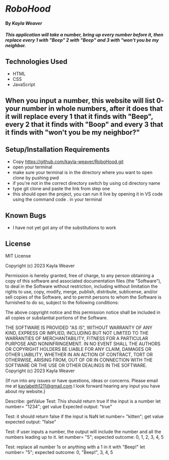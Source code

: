 # _RoboHood_

#### By _**Kayla Weaver**_

#### _This application will take a number, bring up every number before it, then replace every 1 with "Beep" 2 with "Beep" and 3 with "won't you be  my neighbor._

## Technologies Used

* HTML
* CSS
* JavaScript

## When you input a number, this website will list 0- your number in whole numbers, after it does  that it will replace every 1 that it finds with "Beep", every 2 that it finds with "Boop" and  every 3 that it finds with "won't you be my neighbor?"

## Setup/Installation Requirements

* Copy https://github.com/kayla-weaver/RoboHood.git
* open your terminal
* make sure your terminal is in the directory where you want to open clone by pushing pwd
* if you're not in the correct directory switch by using cd directory name
* type git clone and paste the link from step one
* this should open the project, you can run it live by opening it in VS code using the command code . in your terminal


## Known Bugs

* I have not yet got any of the substitutions to work

## License

MIT License

Copyright (c) 2023 Kayla Weaver

Permission is hereby granted, free of charge, to any person obtaining a copy of this software and associated documentation files (the "Software"), to deal in the Software without restriction, including without limitation the rights to use, copy, modify, merge, publish, distribute, sublicense, and/or sell copies of the Software, and to permit persons to whom the Software is furnished to do so, subject to the following conditions:

The above copyright notice and this permission notice shall be included in all copies or substantial portions of the Software.

THE SOFTWARE IS PROVIDED "AS IS", WITHOUT WARRANTY OF ANY KIND, EXPRESS OR IMPLIED, INCLUDING BUT NOT LIMITED TO THE WARRANTIES OF MERCHANTABILITY, FITNESS FOR A PARTICULAR PURPOSE AND NONINFRINGEMENT. IN NO EVENT SHALL THE AUTHORS OR COPYRIGHT HOLDERS BE LIABLE FOR ANY CLAIM, DAMAGES OR OTHER LIABILITY, WHETHER IN AN ACTION OF CONTRACT, TORT OR OTHERWISE, ARISING FROM, OUT OF OR IN CONNECTION WITH THE SOFTWARE OR THE USE OR OTHER DEALINGS IN THE SOFTWARE. Copyright (c) 2023 Kayla Weaver

{If run into any issues or have questions, ideas or concerns. Please email me at kaylabeth1211@gmail.com I look forward hearing any input you have about my website.}
























Describe: getValue
Test: This should return true if the input is a number 
let number= "1234"; get value
Expected output: "true" 

Test: it should return false if the input is NaN
let number= "kitten"; get value
expected output: "false"

Test: if user inputs a number, the output will include the number and all the numbers leading up to it.
let number= "5";
expected outcome: 0, 1, 2, 3, 4, 5

Test: replace all number 1s or anything with a 1 in it with "Beep!"
let number= "5";
expected outcome: 0, "Beep!", 3, 4, 5
